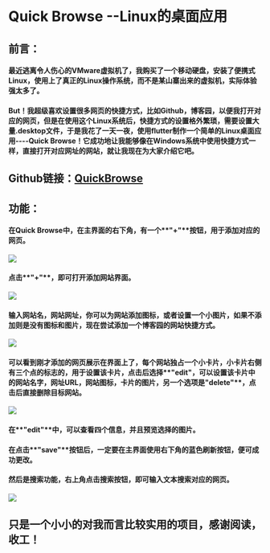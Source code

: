 # Quick Browse --Linux的桌面应用

## 前言：

#### 最近逃离令人伤心的VMware虚拟机了，我购买了一个移动硬盘，安装了便携式Linux，使用上了真正的Linux操作系统，而不是某山寨出来的虚拟机，实际体验强太多了。

#### But！我超级喜欢设置很多网页的快捷方式，比如Github，博客园，以便我打开对应的网页，但是在使用这个Linux系统后，快捷方式的设置格外繁琐，需要设置大量.desktop文件，于是我花了一天一夜，使用flutter制作一个简单的Linux桌面应用----Quick Browse！它成功地让我能够像在Windows系统中使用快捷方式一样，直接打开对应网址的网站，就让我现在为大家介绍它吧。

## Github链接：[QuickBrowse](https://github.com/CoffeeVelly/Quick-Browse)

## 功能：

#### 在Quick Browse中，在主界面的右下角，有一个**"+"**按钮，用于添加对应的网页。

![](https://img2024.cnblogs.com/blog/3562103/202503/3562103-20250323223312413-762132556.png)

#### 点击**"+"**，即可打开添加网站界面。

![](https://img2024.cnblogs.com/blog/3562103/202503/3562103-20250323223449431-240805557.png)

#### 输入网站名，网站网址，你可以为网站添加图标，或者设置一个小图片，如果不添加则是没有图标和图片，现在尝试添加一个博客园的网站快捷方式。

![](https://img2024.cnblogs.com/blog/3562103/202503/3562103-20250323223905750-661690173.png)

#### 可以看到刚才添加的网页展示在界面上了，每个网站独占一个小卡片，小卡片右侧有三个点的标志的，用于设置该卡片，点击后选择**"edit"**，可以设置该卡片中的网站名字，网址URL，网站图标，卡片的图片，另一个选项是**"delete"**，点击后直接删除目标网站。

![](https://img2024.cnblogs.com/blog/3562103/202503/3562103-20250323224258730-1317432723.png)

#### 在**"edit"**中，可以查看四个信息，并且预览选择的图片。
#### 在点击**"save"**按钮后，一定要在主界面使用右下角的蓝色刷新按钮，便可成功更改。
#### 然后是搜索功能，右上角点击搜索按钮，即可输入文本搜索对应的网页。

![](https://img2024.cnblogs.com/blog/3562103/202503/3562103-20250323225631280-718554866.png)


## 只是一个小小的对我而言比较实用的项目，感谢阅读，收工！
